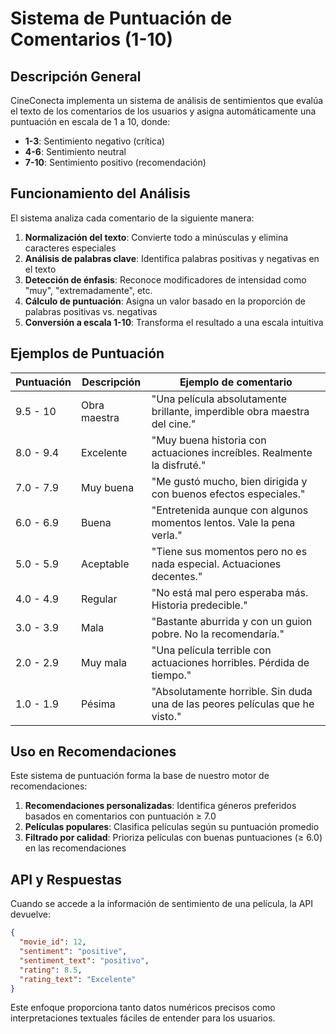 # Sistema de Puntuación de Comentarios (1-10)

## Descripción General

CineConecta implementa un sistema de análisis de sentimientos que evalúa el texto de los comentarios de los usuarios y asigna automáticamente una puntuación en escala de 1 a 10, donde:

- **1-3**: Sentimiento negativo (crítica)
- **4-6**: Sentimiento neutral
- **7-10**: Sentimiento positivo (recomendación)

## Funcionamiento del Análisis

El sistema analiza cada comentario de la siguiente manera:

1. **Normalización del texto**: Convierte todo a minúsculas y elimina caracteres especiales
2. **Análisis de palabras clave**: Identifica palabras positivas y negativas en el texto
3. **Detección de énfasis**: Reconoce modificadores de intensidad como "muy", "extremadamente", etc.
4. **Cálculo de puntuación**: Asigna un valor basado en la proporción de palabras positivas vs. negativas
5. **Conversión a escala 1-10**: Transforma el resultado a una escala intuitiva

## Ejemplos de Puntuación

| Puntuación | Descripción | Ejemplo de comentario |
|------------|-------------|----------------------|
| 9.5 - 10   | Obra maestra | "Una película absolutamente brillante, imperdible obra maestra del cine." |
| 8.0 - 9.4  | Excelente   | "Muy buena historia con actuaciones increíbles. Realmente la disfruté." |
| 7.0 - 7.9  | Muy buena   | "Me gustó mucho, bien dirigida y con buenos efectos especiales." |
| 6.0 - 6.9  | Buena       | "Entretenida aunque con algunos momentos lentos. Vale la pena verla." |
| 5.0 - 5.9  | Aceptable   | "Tiene sus momentos pero no es nada especial. Actuaciones decentes." |
| 4.0 - 4.9  | Regular     | "No está mal pero esperaba más. Historia predecible." |
| 3.0 - 3.9  | Mala        | "Bastante aburrida y con un guion pobre. No la recomendaría." |
| 2.0 - 2.9  | Muy mala    | "Una película terrible con actuaciones horribles. Pérdida de tiempo." |
| 1.0 - 1.9  | Pésima      | "Absolutamente horrible. Sin duda una de las peores películas que he visto." |

## Uso en Recomendaciones

Este sistema de puntuación forma la base de nuestro motor de recomendaciones:

1. **Recomendaciones personalizadas**: Identifica géneros preferidos basados en comentarios con puntuación ≥ 7.0
2. **Películas populares**: Clasifica películas según su puntuación promedio
3. **Filtrado por calidad**: Prioriza películas con buenas puntuaciones (≥ 6.0) en las recomendaciones

## API y Respuestas

Cuando se accede a la información de sentimiento de una película, la API devuelve:

```json
{
  "movie_id": 12,
  "sentiment": "positive",
  "sentiment_text": "positivo",
  "rating": 8.5,
  "rating_text": "Excelente"
}
```

Este enfoque proporciona tanto datos numéricos precisos como interpretaciones textuales fáciles de entender para los usuarios. 